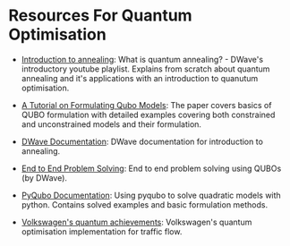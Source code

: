 # Resources For Quantum Optimisation


* [Introduction to annealing](https://www.youtube.com/playlist?list=PLPvKnT7dgEsvVQwGgrlUVXBa2J6PAW8a4): What is quantum annealing? - DWave's introductory youtube playlist. Explains from scratch about quantum annealing and it's applications with an introduction to quanutum optimisation. 
	

* [A Tutorial on Formulating Qubo Models](https://arxiv.org/ftp/arxiv/papers/1811/1811.11538.pdf): The paper covers basics of QUBO formulation with detailed examples covering both constrained and unconstrained models and their formulation.


* [DWave Documentation](https://docs.dwavesys.com/docs/latest/index.html): DWave documentation for introduction to annealing.


* [End to End Problem Solving](https://www.youtube.com/watch?v=Q4FE4jou5CA): End to end problem solving using QUBOs (by DWave).


* [PyQubo Documentation](https://pyqubo.readthedocs.io/en/latest/):  Using pyqubo to solve quadratic models with python. Contains solved examples and basic formulation methods.


* [Volkswagen's quantum achievements](https://www.automotivetestingtechnologyinternational.com/news/rd/volkswagen-demonstrates-quantum-computing-in-traffic-routing.html):  Volkswagen's quantum optimisation implementation for traffic flow.
